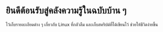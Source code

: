 # ยินดีต้อนรับสู่คลังความรู้ในฉบับบ้าน ๆ

ไว้เก็บรายละเอียดต่าง ๆ เกี่ยวกับ Linux ที่กลัวลืม และเก็บสคริปต์ที่ได้เขียนไว้ ช่วยให้ชีวิตง่ายขึ้น
